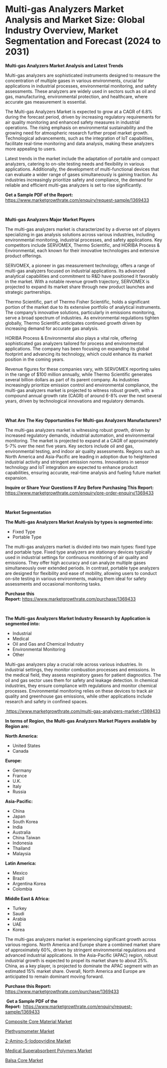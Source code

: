 <p><h1>Multi-gas Analyzers Market Analysis and Market Size: Global Industry Overview, Market Segmentation and Forecast (2024 to 2031)</h1></p><p><strong>Multi-gas Analyzers Market Analysis and Latest Trends</strong></p>
<p><p>Multi-gas analyzers are sophisticated instruments designed to measure the concentration of multiple gases in various environments, crucial for applications in industrial processes, environmental monitoring, and safety assessments. These analyzers are widely used in sectors such as oil and gas, manufacturing, environmental protection, and healthcare, where accurate gas measurement is essential.</p><p>The Multi-gas Analyzers Market is expected to grow at a CAGR of 6.8% during the forecast period, driven by increasing regulatory requirements for air quality monitoring and enhanced safety measures in industrial operations. The rising emphasis on environmental sustainability and the growing need for atmospheric research further propel market growth. Technological advancements, such as the integration of IoT capabilities, facilitate real-time monitoring and data analysis, making these analyzers more appealing to users.</p><p>Latest trends in the market include the adaptation of portable and compact analyzers, catering to on-site testing needs and flexibility in various applications. Additionally, the development of multi-functional devices that can evaluate a wider range of gases simultaneously is gaining traction. As industries increasingly prioritize safety and compliance, the demand for reliable and efficient multi-gas analyzers is set to rise significantly.</p></p>
<p><strong>Get a Sample PDF of the Report:&nbsp;</strong> <a href="https://www.marketgrowthrate.com/enquiry/request-sample/1369433">https://www.marketgrowthrate.com/enquiry/request-sample/1369433</a></p>
<p>&nbsp;</p>
<p><strong>Multi-gas Analyzers Major Market Players</strong></p>
<p><p>The multi-gas analyzers market is characterized by a diverse set of players specializing in gas analysis solutions across various industries, including environmental monitoring, industrial processes, and safety applications. Key competitors include SERVOMEX, Thermo Scientific, and HORIBA Process & Environmental, each known for their innovative technologies and extensive product offerings.</p><p>SERVOMEX, a pioneer in gas measurement technology, offers a range of multi-gas analyzers focused on industrial applications. Its advanced analytical capabilities and commitment to R&D have positioned it favorably in the market. With a notable revenue growth trajectory, SERVOMEX is projected to expand its market share through new product launches and strategic partnerships.</p><p>Thermo Scientific, part of Thermo Fisher Scientific, holds a significant portion of the market due to its extensive portfolio of analytical instruments. The company’s innovative solutions, particularly in emissions monitoring, serve a broad spectrum of industries. As environmental regulations tighten globally, Thermo Scientific anticipates continued growth driven by increasing demand for accurate gas analysis.</p><p>HORIBA Process & Environmental also plays a vital role, offering sophisticated gas analyzers tailored for process and environmental applications. The company has been focusing on expanding its global footprint and advancing its technology, which could enhance its market position in the coming years.</p><p>Revenue figures for these companies vary, with SERVOMEX reporting sales in the range of $100 million annually, while Thermo Scientific generates several billion dollars as part of its parent company. As industries increasingly prioritize emission control and environmental compliance, the multi-gas analyzers market is projected to witness robust growth, with a compound annual growth rate (CAGR) of around 6-8% over the next several years, driven by technological innovations and regulatory demands.</p></p>
<p>&nbsp;</p>
<p><strong>What Are The Key Opportunities For Multi-gas Analyzers Manufacturers?</strong></p>
<p><p>The multi-gas analyzers market is witnessing robust growth, driven by increased regulatory demands, industrial automation, and environmental monitoring. The market is projected to expand at a CAGR of approximately 5-7% over the next five years. Key sectors include oil and gas, environmental testing, and indoor air quality assessments. Regions such as North America and Asia-Pacific are leading in adoption due to heightened industrial activity and stringent emission norms. Innovations in sensor technology and IoT integration are expected to enhance product capabilities, ensuring accurate, real-time analysis and fueling future market expansion.</p></p>
<p><strong>Inquire or Share Your Questions If Any Before Purchasing This Report:</strong> <a href="https://www.marketgrowthrate.com/enquiry/pre-order-enquiry/1369433">https://www.marketgrowthrate.com/enquiry/pre-order-enquiry/1369433</a></p>
<p>&nbsp;</p>
<p><strong>Market Segmentation</strong></p>
<p><strong>The Multi-gas Analyzers Market Analysis by types is segmented into:</strong></p>
<p><ul><li>Fixed Type</li><li>Portable Type</li></ul></p>
<p><p>The multi-gas analyzers market is divided into two main types: fixed type and portable type. Fixed type analyzers are stationary devices typically used in industrial settings for continuous monitoring of air quality and emissions. They offer high accuracy and can analyze multiple gases simultaneously over extended periods. In contrast, portable type analyzers are designed for flexibility and ease of mobility, allowing users to conduct on-site testing in various environments, making them ideal for safety assessments and occasional monitoring tasks.</p></p>
<p><strong>Purchase this Report:&nbsp;</strong><a href="https://www.marketgrowthrate.com/purchase/1369433">https://www.marketgrowthrate.com/purchase/1369433</a></p>
<p>&nbsp;</p>
<p><strong>The Multi-gas Analyzers Market Industry Research by Application is segmented into:</strong></p>
<p><ul><li>Industrial</li><li>Medical</li><li>Oil and Gas and Chemical Industry</li><li>Environmental Monitoring</li><li>Other</li></ul></p>
<p><p>Multi-gas analyzers play a crucial role across various industries. In industrial settings, they monitor combustion processes and emissions. In the medical field, they assess respiratory gases for patient diagnostics. The oil and gas sector uses them for safety and leakage detection. In chemical industries, they ensure compliance with regulations and monitor chemical processes. Environmental monitoring relies on these devices to track air quality and greenhouse gas emissions, while other applications include research and safety in confined spaces.</p></p>
<p><a href="https://www.marketgrowthrate.com/multi-gas-analyzers-market-r1369433">&nbsp;https://www.marketgrowthrate.com/multi-gas-analyzers-market-r1369433</a></p>
<p><strong>In terms of Region, the Multi-gas Analyzers Market Players available by Region are:</strong></p>
<p>
    <p> <strong> North America: </strong>
        <ul>
            <li>United States</li>
            <li>Canada</li>
        </ul>
        </p> 
    <p> <strong> Europe: </strong>
        <ul>
            <li>Germany</li>
            <li>France</li>
            <li>U.K.</li>
            <li>Italy</li>
            <li>Russia</li>
        </ul>
        </p> 
    <p> <strong> Asia-Pacific: </strong>
        <ul>
            <li>China</li>
            <li>Japan</li>
            <li>South Korea</li>
            <li>India</li>
            <li>Australia</li>
            <li>China Taiwan</li>
            <li>Indonesia</li>
            <li>Thailand</li>
            <li>Malaysia</li>
        </ul>
        </p> 
    <p> <strong> Latin America: </strong>
        <ul>
            <li>Mexico</li>
            <li>Brazil</li>
            <li>Argentina Korea</li>
            <li>Colombia</li>
        </ul>
        </p> 
    <p> <strong> Middle East & Africa: </strong>
        <ul>
            <li>Turkey</li>
            <li>Saudi</li>
            <li>Arabia</li>
            <li>UAE</li>
            <li>Korea</li>
        </ul>
    </p>
    </p>
<p><p>The multi-gas analyzers market is experiencing significant growth across various regions. North America and Europe share a combined market share of approximately 60%, driven by stringent environmental regulations and advanced industrial applications. In the Asia-Pacific (APAC) region, robust industrial growth is expected to propel its market share to about 25%. China, as a key player, is projected to dominate the APAC segment with an estimated 15% market share. Overall, North America and Europe are anticipated to remain dominant moving forward.</p></p>
<p><strong>Purchase this Report: </strong><a href="https://www.marketgrowthrate.com/purchase/1369433">https://www.marketgrowthrate.com/purchase/1369433</a></p>
<p>&nbsp;<strong>Get a Sample PDF of the Report:&nbsp;&nbsp;</strong><a href="https://www.marketgrowthrate.com/enquiry/request-sample/1369433">https://www.marketgrowthrate.com/enquiry/request-sample/1369433</a></p>
<p><strong></strong></p>
<p><p><a href="https://medium.com/@shuvohaque23/composite-core-material-market-size-growth-trends-and-industry-analysis-by-type-by-application-9feb8d971815?postPublishedType=repub">Composite Core Material Market</a></p><p><a href="https://www.linkedin.com/pulse/global-perspectives-plethysmometer-market-trends-forecast-rt13c">Plethysmometer Market</a></p><p><a href="https://issuu.com/reportprime-2/docs/2-amino-5-iodopyridine-market-size-_5533f4aa7d9a6e">2-Amino-5-Iodopyridine Market</a></p><p><a href="https://www.linkedin.com/pulse/medical-superabsorbent-polymers-market-outlook-forecast-hkqac">Medical Superabsorbent Polymers Market</a></p><p><a href="https://medium.com/@shuvohaque23/balsa-core-market-size-growth-trends-and-industry-analysis-by-type-by-application-and-forecasts-a01d2c00307c?postPublishedType=repub">Balsa Core Market</a></p></p>